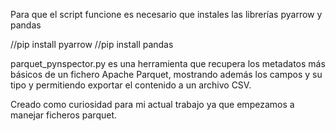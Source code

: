 Para que el script funcione es necesario que instales las librerías pyarrow y pandas

//pip install pyarrow
//pip install pandas

parquet_pynspector.py es una herramienta que recupera los metadatos más básicos de un fichero Apache Parquet, 
mostrando además los campos y su tipo y permitiendo exportar el contenido a un archivo CSV.

Creado como curiosidad para mi actual trabajo ya que empezamos a manejar ficheros parquet.
